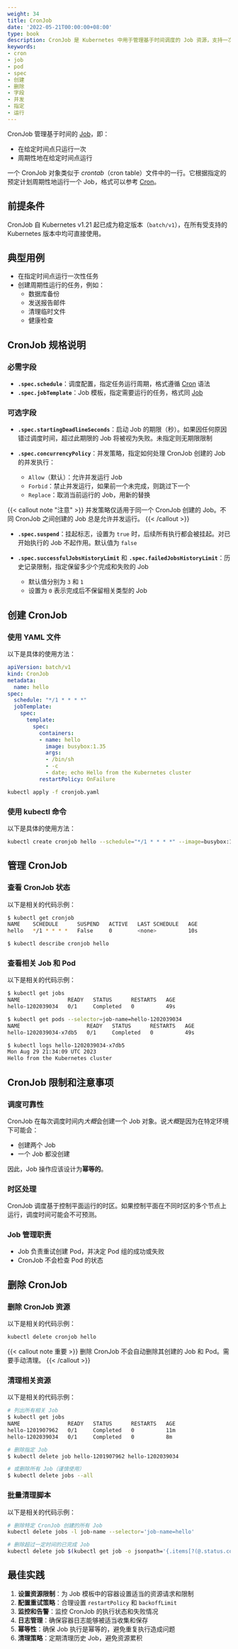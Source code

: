 ```yaml
---
weight: 34
title: CronJob
date: '2022-05-21T00:00:00+08:00'
type: book
description: CronJob 是 Kubernetes 中用于管理基于时间调度的 Job 资源，支持一次性和周期性任务执行，类似于 Linux 系统中的 crontab 功能。
keywords:
- cron
- job
- pod
- spec
- 创建
- 删除
- 字段
- 并发
- 指定
- 运行
---
```


CronJob 管理基于时间的 [Job](https://kubernetes.io/docs/concepts/workloads/controllers/job/)，即：

- 在给定时间点只运行一次
- 周期性地在给定时间点运行

一个 CronJob 对象类似于 *crontab*（cron table）文件中的一行。它根据指定的预定计划周期性地运行一个 Job，格式可以参考 [Cron](https://en.wikipedia.org/wiki/Cron)。

## 前提条件

CronJob 自 Kubernetes v1.21 起已成为稳定版本（`batch/v1`），在所有受支持的 Kubernetes 版本中均可直接使用。

## 典型用例

- 在指定时间点运行一次性任务
- 创建周期性运行的任务，例如：
  - 数据库备份
  - 发送报告邮件
  - 清理临时文件
  - 健康检查

## CronJob 规格说明

### 必需字段

- **`.spec.schedule`**：调度配置，指定任务运行周期，格式遵循 [Cron](https://en.wikipedia.org/wiki/Cron) 语法
- **`.spec.jobTemplate`**：Job 模板，指定需要运行的任务，格式同 [Job](../job)

### 可选字段

- **`.spec.startingDeadlineSeconds`**：启动 Job 的期限（秒）。如果因任何原因错过调度时间，超过此期限的 Job 将被视为失败。未指定则无期限限制

- **`.spec.concurrencyPolicy`**：并发策略，指定如何处理 CronJob 创建的 Job 的并发执行：
  - `Allow`（默认）：允许并发运行 Job
  - `Forbid`：禁止并发运行，如果前一个未完成，则跳过下一个
  - `Replace`：取消当前运行的 Job，用新的替换

{{< callout note "注意"  >}}
并发策略仅适用于同一个 CronJob 创建的 Job。不同 CronJob 之间创建的 Job 总是允许并发运行。
{{< /callout >}}

- **`.spec.suspend`**：挂起标志，设置为 `true` 时，后续所有执行都会被挂起。对已开始执行的 Job 不起作用。默认值为 `false`

- **`.spec.successfulJobsHistoryLimit`** 和 **`.spec.failedJobsHistoryLimit`**：历史记录限制，指定保留多少个完成和失败的 Job
  - 默认值分别为 `3` 和 `1`
  - 设置为 `0` 表示完成后不保留相关类型的 Job

## 创建 CronJob

### 使用 YAML 文件

以下是具体的使用方法：

```yaml
apiVersion: batch/v1
kind: CronJob
metadata:
  name: hello
spec:
  schedule: "*/1 * * * *"
  jobTemplate:
    spec:
      template:
        spec:
          containers:
          - name: hello
            image: busybox:1.35
            args:
            - /bin/sh
            - -c
            - date; echo Hello from the Kubernetes cluster
          restartPolicy: OnFailure
```

```bash
kubectl apply -f cronjob.yaml
```

### 使用 kubectl 命令

以下是具体的使用方法：

```bash
kubectl create cronjob hello --schedule="*/1 * * * *" --image=busybox:1.35 -- /bin/sh -c "date; echo Hello from the Kubernetes cluster"
```

## 管理 CronJob

### 查看 CronJob 状态

以下是相关的代码示例：

```bash
$ kubectl get cronjob
NAME    SCHEDULE      SUSPEND   ACTIVE   LAST SCHEDULE   AGE
hello   */1 * * * *   False     0        <none>          10s

$ kubectl describe cronjob hello
```

### 查看相关 Job 和 Pod

以下是相关的代码示例：

```bash
$ kubectl get jobs
NAME               READY   STATUS      RESTARTS   AGE
hello-1202039034   0/1     Completed   0          49s

$ kubectl get pods --selector=job-name=hello-1202039034
NAME                     READY   STATUS      RESTARTS   AGE
hello-1202039034-x7db5   0/1     Completed   0          49s

$ kubectl logs hello-1202039034-x7db5
Mon Aug 29 21:34:09 UTC 2023
Hello from the Kubernetes cluster
```

## CronJob 限制和注意事项

### 调度可靠性

CronJob 在每次调度时间内*大概*会创建一个 Job 对象。说*大概*是因为在特定环境下可能会：

- 创建两个 Job
- 一个 Job 都没创建

因此，Job 操作应该设计为**幂等的**。

### 时区处理

CronJob 调度基于控制平面运行的时区。如果控制平面在不同时区的多个节点上运行，调度时间可能会不可预测。

### Job 管理职责

- Job 负责重试创建 Pod，并决定 Pod 组的成功或失败
- CronJob 不会检查 Pod 的状态

## 删除 CronJob

### 删除 CronJob 资源

以下是相关的代码示例：

```bash
kubectl delete cronjob hello
```

{{< callout note 重要  >}}
删除 CronJob 不会自动删除其创建的 Job 和 Pod。需要手动清理。
{{< /callout >}}

### 清理相关资源

以下是相关的代码示例：

```bash
# 列出所有相关 Job
$ kubectl get jobs
NAME               READY   STATUS      RESTARTS   AGE
hello-1201907962   0/1     Completed   0          11m
hello-1202039034   0/1     Completed   0          8m

# 删除指定 Job
$ kubectl delete job hello-1201907962 hello-1202039034

# 或删除所有 Job（谨慎使用）
$ kubectl delete jobs --all
```

### 批量清理脚本

以下是相关的代码示例：

```bash
# 删除特定 CronJob 创建的所有 Job
kubectl delete jobs -l job-name --selector='job-name=hello'

# 删除超过一定时间的已完成 Job
kubectl delete job $(kubectl get job -o jsonpath='{.items[?(@.status.conditions[0].type=="Complete")].metadata.name}')
```

## 最佳实践

1. **设置资源限制**：为 Job 模板中的容器设置适当的资源请求和限制
2. **配置重试策略**：合理设置 `restartPolicy` 和 `backoffLimit`
3. **监控和告警**：监控 CronJob 的执行状态和失败情况
4. **日志管理**：确保容器日志能够被适当收集和保存
5. **幂等性**：确保 Job 执行是幂等的，避免重复执行造成问题
6. **清理策略**：定期清理历史 Job，避免资源累积
